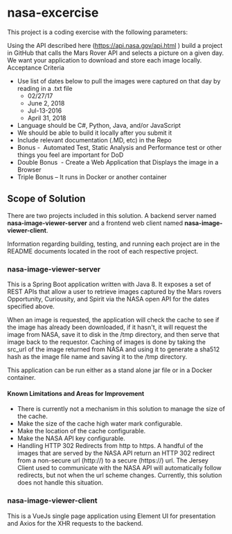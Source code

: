 # nasa-excercise

This project is a coding exercise with the following parameters:

Using the API described here (https://api.nasa.gov/api.html ) build a project in GitHub that calls the Mars Rover API and selects a picture on a given day. We want your application to download and store each image locally.  
 
Acceptance Criteria
* Use list of dates below to pull the images were captured on that day by reading in a .txt file
  * 02/27/17
  * June 2, 2018
  * Jul-13-2016
  * April 31, 2018
* Language should be C#, Python, Java, and/or JavaScript
* We should be able to build it locally after you submit it
* Include relevant documentation (.MD, etc) in the Repo
* Bonus -  Automated Test, Static Analysis and Performance test or other things you feel are important for DoD
* Double Bonus  - Create a Web Application that Displays the image in a Browser
* Triple Bonus – It runs in Docker or another container

## Scope of Solution

There are two projects included in this solution.  A backend server named **nasa-image-viewer-server** and a frontend web client named **nasa-image-viewer-client**.

Information regarding building, testing, and running each project are in the README documents located in the root of each respective project.

### nasa-image-viewer-server

This is a Spring Boot application written with Java 8.  It exposes a set of REST APIs that allow a user to retrieve images captured by the Mars rovers Opportunity, Curiousity, and Spirit via the NASA open API for the dates specified above.

When an image is requested, the application will check the cache to see if the image has already been downloaded, if it hasn't, it will request the image from NASA, save it to disk in the /tmp directory, and then serve that image back to the requestor.  Caching of images is done by taking the src_url of the image returned from NASA and using it to generate a sha512 hash as the image file name and saving it to the /tmp directory.

This application can be run either as a stand alone jar file or in a Docker container.

#### Known Limitations and Areas for Improvement

* There is currently not a mechanism in this solution to manage the size of the cache.
* Make the size of the cache high water mark configurable.
* Make the location of the cache configurable.
* Make the NASA API key configurable.
* Handling HTTP 302 Redirects from http to https.  A handful of the images that are served by the NASA API return an HTTP 302 redirect from a non-secure url (http://) to a secure (https://) url.  The Jersey Client used to communicate with the NASA API will automatically follow redirects, but not when the url scheme changes.  Currently, this solution does not handle this situation.

### nasa-image-viewer-client

This is a VueJs single page application using Element UI for presentation and Axios for the XHR requests to the backend.
